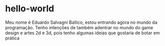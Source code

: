 # hello-world

Meu nome é Eduardo Salvagni Ballico, estou entrando agora no mundo da programação. 
Tenho intenções de também adentrar no mundo do game design e artes 2d e 3d, pois tenho algumas ideias que gostaria de botar em prática
